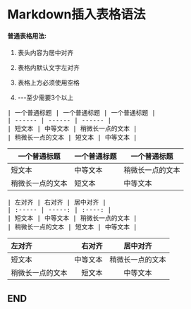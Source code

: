 # Markdown插入表格语法

#### 普通表格用法:

1. 表头内容为居中对齐

2. 表格内默认文字左对齐

3. 表格上方必须使用空格

4. ---至少需要3个以上

<pre>
| 一个普通标题 | 一个普通标题 | 一个普通标题 |
| ------ | ------ | ------ |
| 短文本 | 中等文本 | 稍微长一点的文本 |
| 稍微长一点的文本 | 短文本 | 中等文本 |
</pre>


| 一个普通标题 | 一个普通标题 | 一个普通标题 |
| ------ | ------ | ------ |
| 短文本 | 中等文本 | 稍微长一点的文本 |
| 稍微长一点的文本 | 短文本 | 中等文本 |



<pre>
| 左对齐 | 右对齐 | 居中对齐 |
| :----- | -----: | :----: |
| 短文本 | 中等文本 | 稍微长一点的文本 |
| 稍微长一点的文本 | 短文本 | 中等文本 |
</pre>


| 左对齐 | 右对齐 | 居中对齐 |
| :----- | -----: | :----: |
| 短文本 | 中等文本 | 稍微长一点的文本 |
| 稍微长一点的文本 | 短文本 | 中等文本 |

## END